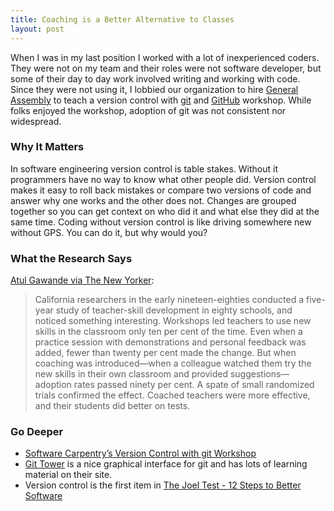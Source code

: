 ```yaml
---
title: Coaching is a Better Alternative to Classes
layout: post
---
```

When I was in my last position I worked with a lot of inexperienced coders. They were not on my team and their roles were not software developer, but some of their day to day work involved writing and working with code. Since they were not using it, I lobbied our organization to hire [General Assembly](https://generalassemb.ly) to teach a version control with [git](https://git-scm.com/) and [GitHub](https://github.com) workshop. While folks enjoyed the workshop, adoption of git was not consistent nor widespread.

### Why It Matters
In software engineering version control is table stakes. Without it programmers have no way to know what other people did. Version control makes it easy to roll back mistakes or compare two versions of code and answer why one works and the other does not. Changes are grouped together so you can get context on who did it and what else they did at the same time. Coding without version control is like driving somewhere new without GPS. You can do it, but why would you?

### What the Research Says
[Atul Gawande via The New Yorker](https://www.newyorker.com/magazine/2011/10/03/personal-best):
> California researchers in the early nineteen-eighties conducted a five-year study of teacher-skill development in eighty schools, and noticed something interesting. Workshops led teachers to use new skills in the classroom only ten per cent of the time. Even when a practice session with demonstrations and personal feedback was added, fewer than twenty per cent made the change. But when coaching was introduced—when a colleague watched them try the new skills in their own classroom and provided suggestions—adoption rates passed ninety per cent. A spate of small randomized trials confirmed the effect. Coached teachers were more effective, and their students did better on tests.


### Go Deeper
* [Software Carpentry’s Version Control with git Workshop](https://swcarpentry.github.io/git-novice/)
* [Git Tower](https://www.git-tower.com) is a nice graphical interface for git and has lots of learning material on their site.
* Version control is the first item in [The Joel Test - 12 Steps to Better Software](https://www.joelonsoftware.com/2000/08/09/the-joel-test-12-steps-to-better-code/)